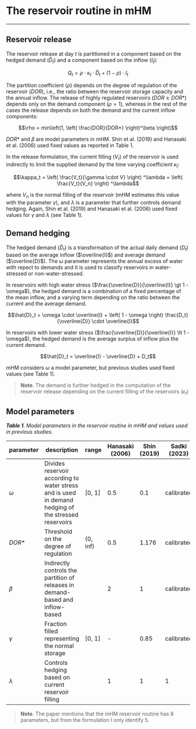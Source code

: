 # The reservoir routine in mHM
*** 

## Reservoir release

The reservoir release at day $t$ is partitioned in a component based on the hedged demand ($\hat{D}_t$) and a component based on the inflow ($I_t$):

$$Q_t = \rho \cdot \kappa_t \cdot \hat{D}_t + (1 - \rho) \cdot I_t$$

The partition coefficient ($\rho$) depends on the degree of regulation of the reservoir ($DOR$), i.e., the ratio between the reservoir storage capacity and the annual inflow. The release of highly regulated reservoirs ($DOR \geq DOR*$) depends only on the demand component ($\rho = 1$), whereas in the rest of the cases the release depends on both the demand and the current inflow components:

$$\rho = min\left(1, \left( \frac{DOR}{DOR*} \right)^\beta \right)$$

$DOR*$ and $\beta$ are model parameters in mHM. Shin et al. (2019) and Hanasaki et al. (2006) used fixed values as reported in Table 1.

In the release formulation, the current filling ($V_t$) of the reservoir is used indirectly to limit the supplied demand by the time varying coefficient $\kappa_t$:

$$\kappa_t = \left( \frac{V_t}{\gamma \cdot V} \right) ^\lambda = \left( \frac{V_t}{V_n} \right) ^\lambda$$

where $V_n$ is the normal filling of the reservoir (mHM estimates this value with the parameter $\gamma$), and $\lambda$ is a parameter that further controls demand hedging. Again, Shin et al. (2019) and Hanasaki et al. (2006) used fixed values for $\gamma$ and $\lambda$ (see Table 1).

## Demand hedging

The hedged demand ($\hat{D}_t$) is a transformation of the actual daily demand ($D_t$) based on the average inflow ($\overline{I}$) and average demand ($\overline{D}$). The $\omega$ parameter represents the annual excess of water with repect to demands and it is used to classify reservoirs in water-stressed or non-water-stressed.

In reservoirs with high water stress ($\frac{\overline{D}}{\overline{I}} \gt 1 - \omega$), the hedged demand is a combination of a fixed percentage of the mean inflow, and a varying term depending on the ratio between the current and the average demand.

$$\hat{D}_t = \omega \cdot \overline{I} + \left( 1 - \omega \right) \frac{D_t}{\overline{D}} \cdot \overline{I}$$

In reservoirs with lower water stress ($\frac{\overline{D}}{\overline{I}} \lt 1 - \omega$), the hedged demand is the average surplus of inflow plus the current demand. 

$$\hat{D}_t = \overline{I} - \overline{D} + D_t$$

mHM considers $\omega$ a model parameter, but previous studies used fixed values (see Table 1).

> **Note**. The demand is further hedged in the computation of the reservoir release depending on the current filling of the reservoirs ($\kappa_t$)

## Model parameters

***Table 1**. Model parameters in the reservoir routine in mHM and values used in previous studies.*

| parameter | description | range | Hanasaki (2006) | Shin (2019) | Sadki (2023) | Shrestha (2024) |
| --------- | ----------- | ----- | --------------- | ----------- | ------------ | --------------- |
| $\omega$  | Divides reservoir according to water stress and is used in demand hedging of the stressed reservoirs | [0, 1] | 0.5 | 0.1 | calibrated | calibrated |
| $DOR*$ | Threshold on the degree of regulation | (0, inf) | 0.5 | 1.176 | calibrated | calibrated |
| $\beta$ | Indirectly controls the partition of releases in demand-based and inflow-based | | 2 | 1 | calibrated | calibrated |
| $\gamma$ | Fraction filled representing the normal storage | [0, 1] | - | 0.85 | calibrated | calibrated |
| $\lambda$ | Controls hedging based on current reservoir filling | | 1 | 1 | 1 | calibrated |

> **Note**. The paper mentions that the mHM reservoir routine has 8 parameters, but from the formulation I only identify 5.